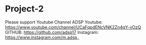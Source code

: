 # Project-2

Please support Youtube Channel ADSP
Youtube: https://www.youtube.com/channel/UCaFqpdENcVNK2Zn4qY-vOzQ
GITHUB: https://github.com/adsp17
Instagram: https://www.instagram.com/m.adsp_
